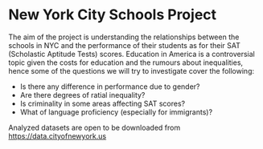 # New York City Schools Project
The aim of the project is understanding the relationships between the schools in NYC and the performance of their students as for their SAT (Scholastic Aptitude Tests) scores. Education in America is a controversial topic given the costs for education and the rumours about inequalities, hence some of the questions we will try to investigate cover the following:
- Is there any difference in performance due to gender?
- Are there degrees of ratial inequality?
- Is criminality in some areas affecting SAT scores?
- What of language proficiency (especially for immigrants)? 

Analyzed datasets are open to be downloaded from https://data.cityofnewyork.us

